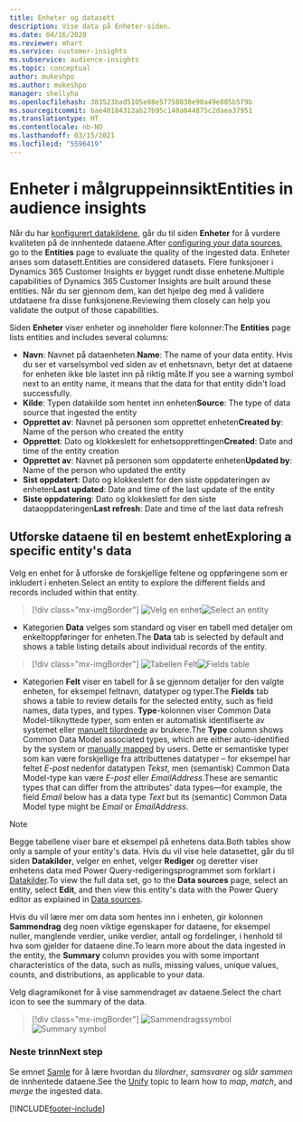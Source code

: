 ```yaml
---
title: Enheter og datasett
description: Vise data på Enheter-siden.
ms.date: 04/16/2020
ms.reviewer: mhart
ms.service: customer-insights
ms.subservice: audience-insights
ms.topic: conceptual
author: mukeshpo
ms.author: mukeshpo
manager: shellyha
ms.openlocfilehash: 383523bad5105e08e57758838e90a49e805b5f9b
ms.sourcegitcommit: bae40184312ab27b95c140a044875c2daea37951
ms.translationtype: HT
ms.contentlocale: nb-NO
ms.lasthandoff: 03/15/2021
ms.locfileid: "5596419"
---
```

# <a name="entities-in-audience-insights"></a><span data-ttu-id="ad561-103">Enheter i målgruppeinnsikt</span><span class="sxs-lookup"><span data-stu-id="ad561-103">Entities in audience insights</span></span>

<span data-ttu-id="ad561-104">Når du har [konfigurert datakildene](data-sources.md), går du til siden **Enheter** for å vurdere kvaliteten på de innhentede dataene.</span><span class="sxs-lookup"><span data-stu-id="ad561-104">After [configuring your data sources](data-sources.md), go to the **Entities** page to evaluate the quality of the ingested data.</span></span> <span data-ttu-id="ad561-105">Enheter anses som datasett.</span><span class="sxs-lookup"><span data-stu-id="ad561-105">Entities are considered datasets.</span></span> <span data-ttu-id="ad561-106">Flere funksjoner i Dynamics 365 Customer Insights er bygget rundt disse enhetene.</span><span class="sxs-lookup"><span data-stu-id="ad561-106">Multiple capabilities of Dynamics 365 Customer Insights are built around these entities.</span></span> <span data-ttu-id="ad561-107">Når du ser gjennom dem, kan det hjelpe deg med å validere utdataene fra disse funksjonene.</span><span class="sxs-lookup"><span data-stu-id="ad561-107">Reviewing them closely can help you validate the output of those capabilities.</span></span>

<span data-ttu-id="ad561-108">Siden **Enheter** viser enheter og inneholder flere kolonner:</span><span class="sxs-lookup"><span data-stu-id="ad561-108">The **Entities** page lists entities and includes several columns:</span></span>

- <span data-ttu-id="ad561-109">**Navn**: Navnet på dataenheten.</span><span class="sxs-lookup"><span data-stu-id="ad561-109">**Name**: The name of your data entity.</span></span> <span data-ttu-id="ad561-110">Hvis du ser et varselsymbol ved siden av et enhetsnavn, betyr det at dataene for enheten ikke ble lastet inn på riktig måte.</span><span class="sxs-lookup"><span data-stu-id="ad561-110">If you see a warning symbol next to an entity name, it means that the data for that entity didn't load successfully.</span></span>
- <span data-ttu-id="ad561-111">**Kilde**: Typen datakilde som hentet inn enheten</span><span class="sxs-lookup"><span data-stu-id="ad561-111">**Source**: The type of data source that ingested the entity</span></span>
- <span data-ttu-id="ad561-112">**Opprettet av**: Navnet på personen som opprettet enheten</span><span class="sxs-lookup"><span data-stu-id="ad561-112">**Created by**: Name of the person who created the entity</span></span>
- <span data-ttu-id="ad561-113">**Opprettet**: Dato og klokkeslett for enhetsopprettingen</span><span class="sxs-lookup"><span data-stu-id="ad561-113">**Created**: Date and time of the entity creation</span></span>
- <span data-ttu-id="ad561-114">**Opprettet av**: Navnet på personen som oppdaterte enheten</span><span class="sxs-lookup"><span data-stu-id="ad561-114">**Updated by**: Name of the person who updated the entity</span></span>
- <span data-ttu-id="ad561-115">**Sist oppdatert**: Dato og klokkeslett for den siste oppdateringen av enheten</span><span class="sxs-lookup"><span data-stu-id="ad561-115">**Last updated**: Date and time of the last update of the entity</span></span>
- <span data-ttu-id="ad561-116">**Siste oppdatering**: Dato og klokkeslett for den siste dataoppdateringen</span><span class="sxs-lookup"><span data-stu-id="ad561-116">**Last refresh**: Date and time of the last data refresh</span></span>

## <a name="exploring-a-specific-entitys-data"></a><span data-ttu-id="ad561-117">Utforske dataene til en bestemt enhet</span><span class="sxs-lookup"><span data-stu-id="ad561-117">Exploring a specific entity's data</span></span>

<span data-ttu-id="ad561-118">Velg en enhet for å utforske de forskjellige feltene og oppføringene som er inkludert i enheten.</span><span class="sxs-lookup"><span data-stu-id="ad561-118">Select an entity to explore the different fields and records included within that entity.</span></span>

> [!div class="mx-imgBorder"]
> <span data-ttu-id="ad561-119">![Velg en enhet](media/data-manager-entities-data.png "Velg en enhet")</span><span class="sxs-lookup"><span data-stu-id="ad561-119">![Select an entity](media/data-manager-entities-data.png "Select an entity")</span></span>

- <span data-ttu-id="ad561-120">Kategorien **Data** velges som standard og viser en tabell med detaljer om enkeltoppføringer for enheten.</span><span class="sxs-lookup"><span data-stu-id="ad561-120">The **Data** tab is selected by default and shows a table listing details about individual records of the entity.</span></span>

> [!div class="mx-imgBorder"]
> <span data-ttu-id="ad561-121">![Tabellen Felt](media/data-manager-entities-fields.PNG "Tabellen Felt")</span><span class="sxs-lookup"><span data-stu-id="ad561-121">![Fields table](media/data-manager-entities-fields.PNG "Fields table")</span></span>

- <span data-ttu-id="ad561-122">Kategorien **Felt** viser en tabell for å se gjennom detaljer for den valgte enheten, for eksempel feltnavn, datatyper og typer.</span><span class="sxs-lookup"><span data-stu-id="ad561-122">The **Fields** tab shows a table to review details for the selected entity, such as field names, data types, and types.</span></span> <span data-ttu-id="ad561-123">**Type**-kolonnen viser Common Data Model-tilknyttede typer, som enten er automatisk identifiserte av systemet eller [manuelt tilordnede](map-entities.md) av brukere.</span><span class="sxs-lookup"><span data-stu-id="ad561-123">The **Type** column shows Common Data Model associated types, which are either auto-identified by the system or [manually mapped](map-entities.md) by users.</span></span> <span data-ttu-id="ad561-124">Dette er semantiske typer som kan være forskjellige fra attributtenes datatyper – for eksempel har feltet *E-post* nedenfor datatypen *Tekst*, men (semantisk) Common Data Model-type kan være *E-post* eller *EmailAddress*.</span><span class="sxs-lookup"><span data-stu-id="ad561-124">These are semantic types that can differ from the attributes' data types—for example, the field *Email* below has a data type *Text* but its (semantic) Common Data Model type might be *Email* or *EmailAddress*.</span></span>

> [!NOTE]
> <span data-ttu-id="ad561-125">Begge tabellene viser bare et eksempel på enhetens data.</span><span class="sxs-lookup"><span data-stu-id="ad561-125">Both tables show only a sample of your entity's data.</span></span> <span data-ttu-id="ad561-126">Hvis du vil vise hele datasettet, går du til siden **Datakilder**, velger en enhet, velger **Rediger** og deretter viser enhetens data med Power Query-redigeringsprogrammet som forklart i [Datakilder](data-sources.md).</span><span class="sxs-lookup"><span data-stu-id="ad561-126">To view the full data set, go to the **Data sources** page, select an entity, select **Edit**, and then view this entity's data with the Power Query editor as explained in [Data sources](data-sources.md).</span></span>

<span data-ttu-id="ad561-127">Hvis du vil lære mer om data som hentes inn i enheten, gir kolonnen **Sammendrag** deg noen viktige egenskaper for dataene, for eksempel nuller, manglende verdier, unike verdier, antall og fordelinger, i henhold til hva som gjelder for dataene dine.</span><span class="sxs-lookup"><span data-stu-id="ad561-127">To learn more about the data ingested in the entity, the **Summary** column provides you with some important characteristics of the data, such as nulls, missing values, unique values, counts, and distributions, as applicable to your data.</span></span>

<span data-ttu-id="ad561-128">Velg diagramikonet for å vise sammendraget av dataene.</span><span class="sxs-lookup"><span data-stu-id="ad561-128">Select the chart icon to see the summary of the data.</span></span>

> [!div class="mx-imgBorder"]
> <span data-ttu-id="ad561-129">![Sammendragssymbol](media/data-manager-entities-summary.png "Tabell for datasammendrag")</span><span class="sxs-lookup"><span data-stu-id="ad561-129">![Summary symbol](media/data-manager-entities-summary.png "Data summary table")</span></span>

### <a name="next-step"></a><span data-ttu-id="ad561-130">Neste trinn</span><span class="sxs-lookup"><span data-stu-id="ad561-130">Next step</span></span>

<span data-ttu-id="ad561-131">Se emnet [Samle](data-unification.md) for å lære hvordan du *tilordner*, *samsvarer* og *slår sammen* de innhentede dataene.</span><span class="sxs-lookup"><span data-stu-id="ad561-131">See the [Unify](data-unification.md) topic to learn how to *map*, *match*, and *merge* the ingested data.</span></span>


[!INCLUDE[footer-include](../includes/footer-banner.md)]